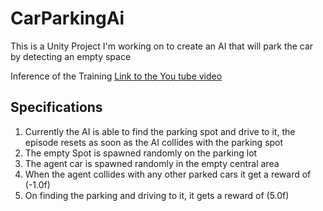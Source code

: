 # CarParkingAi
This is a Unity Project I'm working on to create an AI that will park the car by detecting an empty space

Inference of the Training
[Link to the You tube video](https://youtu.be/0G5L-2T0a5s)

## Specifications
1. Currently the AI is able to find the parking spot and drive to it, the episode resets as soon as the AI collides with the parking spot
2. The empty Spot is spawned randomly on the parking lot
3. The agent car is spawned randomly in the empty central area
4. When the agent collides with any other parked cars it get a reward of (-1.0f)
5. On finding the parking and driving to it, it gets a reward of (5.0f)

